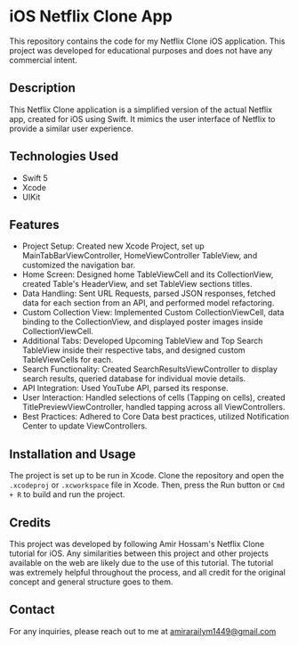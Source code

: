 # iOS Netflix Clone App

This repository contains the code for my Netflix Clone iOS application. This project was developed for educational purposes and does not have any commercial intent.  

## Description

This Netflix Clone application is a simplified version of the actual Netflix app, created for iOS using Swift. It mimics the user interface of Netflix to provide a similar user experience.

## Technologies Used

- Swift 5
- Xcode
- UIKit

## Features

- Project Setup: Created new Xcode Project, set up MainTabBarViewController, HomeViewController TableView, and customized the navigation bar.
- Home Screen: Designed home TableViewCell and its CollectionView, created Table's HeaderView, and set TableView sections titles.
- Data Handling: Sent URL Requests, parsed JSON responses, fetched data for each section from an API, and performed model refactoring.
- Custom Collection View: Implemented Custom CollectionViewCell, data binding to the CollectionView, and displayed poster images inside CollectionViewCell.
- Additional Tabs: Developed Upcoming TableView and Top Search TableView inside their respective tabs, and designed custom TableViewCells for each.
- Search Functionality: Created SearchResultsViewController to display search results, queried database for individual movie details.
- API Integration: Used YouTube API, parsed its response.
- User Interaction: Handled selections of cells (Tapping on cells), created TitlePreviewViewController, handled tapping across all ViewControllers.
- Best Practices: Adhered to Core Data best practices, utilized Notification Center to update ViewControllers.

## Installation and Usage

The project is set up to be run in Xcode. Clone the repository and open the `.xcodeproj` or `.xcworkspace` file in Xcode. Then, press the Run button or `Cmd + R` to build and run the project.

## Credits
This project was developed by following Amir Hossam's Netflix Clone tutorial for iOS. Any similarities between this project and other projects available on the web are likely due to the use of this tutorial. The tutorial was extremely helpful throughout the process, and all credit for the original concept and general structure goes to them.

## Contact
For any inquiries, please reach out to me at amirarailym1449@gmail.com

